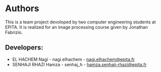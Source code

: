 # Authors

This is a team project devoloped by two computer engineering students at EPITA.
It is realized for an image processing course given by Jonathan Fabrizio.

## Developers:
*	EL HACHEM Nagi - nagi.elhachem - nagi.elhachem@epita.fr
*	SENHAJI RHAZI Hamza - senhaj_h - hamza.senhaji-rhazi@epita.fr

